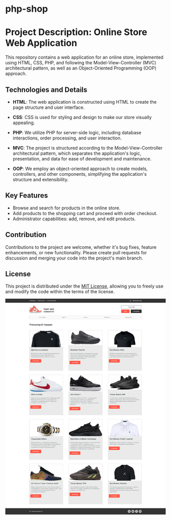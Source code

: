 # php-shop

# Project Description: Online Store Web Application

This repository contains a web application for an online store, implemented using HTML, CSS, PHP, and following the Model-View-Controller (MVC) architectural pattern, as well as an Object-Oriented Programming (OOP) approach.

## Technologies and Details

- **HTML**: The web application is constructed using HTML to create the page structure and user interface.

- **CSS**: CSS is used for styling and design to make our store visually appealing.

- **PHP**: We utilize PHP for server-side logic, including database interactions, order processing, and user interaction.

- **MVC**: The project is structured according to the Model-View-Controller architectural pattern, which separates the application's logic, presentation, and data for ease of development and maintenance.

- **OOP**: We employ an object-oriented approach to create models, controllers, and other components, simplifying the application's structure and extensibility.

## Key Features

- Browse and search for products in the online store.
- Add products to the shopping cart and proceed with order checkout.
- Administrator capabilities: add, remove, and edit products.

## Contribution

Contributions to the project are welcome, whether it's bug fixes, feature enhancements, or new functionality. Please create pull requests for discussion and merging your code into the project's main branch.

## License

This project is distributed under the [MIT License](LICENSE), allowing you to freely use and modify the code within the terms of the license.

<img src="screencapture.png">
